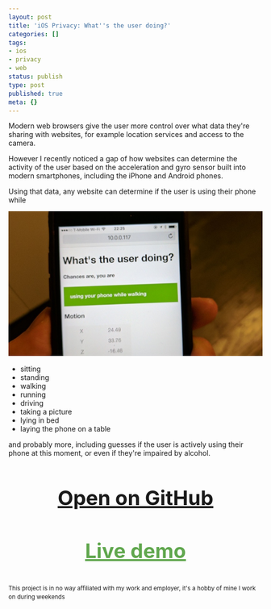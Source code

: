 ```yaml
---
layout: post
title: 'iOS Privacy: What''s the user doing?'
categories: []
tags:
- ios
- privacy
- web
status: publish
type: post
published: true
meta: {}
---
```


Modern web browsers give the user more control over what data they're sharing with websites, for example location services and access to the camera.

However I recently noticed a gap of how websites can determine the activity of the user based on the acceleration and gyro sensor built into modern smartphones, including the iPhone and Android phones.

Using that data, any website can determine if the user is using their phone while
  
      
![](/squarespace_images/static_545299aae4b0e9514fe30c95_54529a29e4b025a90f45cc50_59db442dcf81e005db7a1f0b_1507542072340_photo.jpg_)


* sitting
* standing
* walking
* running
* driving
* taking a picture
* lying in bed
* laying the phone on a table

and probably more, including guesses if the user is actively using their phone at this moment, or even if they're impaired by alcohol.

<h3 style="text-align: center; font-size: 40px;">
  <a href="https://github.com/KrauseFx/whats-the-user-doing" target="_blank" style="text-decoration: underline;">
    Open on GitHub
  </a>
</h3>

<h3 style="text-align: center; font-size: 40px;">
  <a href="https://krausefx.github.io/whats-the-user-doing" target="_blank" style="color: #60A74E !important; text-decoration: underline;">
    Live demo
  </a>
</h3>

<p style="margin-top: 30px"><small>This project is in no way affiliated with my work and employer, it's a hobby of mine I work on during weekends</small></p>

